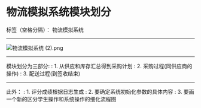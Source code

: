 ﻿# **物流模拟系统模块划分**

标签（空格分隔）： 物流模拟系统

---


![物流模拟系统 (2).png](https://i.loli.net/2017/11/26/5a199cda1ef4d.png)

---

模块划分为三部分:
:    1. 从供应和库存汇总得到采购计划
:    2. 采购过程(同供应商的操作) 
:    3. 配送过程(到签收结束)
 
 
---

此外：
:    1. 评分成绩根据日志生成
:    2. 要确定系统初始化参数的具体内容
:    3. 要画一个新的区分学生操作和系统操作的细化流程图
